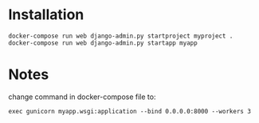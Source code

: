 # Installation

    docker-compose run web django-admin.py startproject myproject .
    docker-compose run web django-admin.py startapp myapp



# Notes

change command in docker-compose file to:

    exec gunicorn myapp.wsgi:application --bind 0.0.0.0:8000 --workers 3